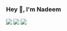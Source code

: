 ### Hey 👋, I'm Nadeem

![](https://vistr.dev/badge?repo=nadeemlari.nadeemlari)
[![](https://img.shields.io/badge/-@Nadeem-%23181717?style=flat-square&logo=github)](https://github.com/nadeemlari)
[![](https://img.shields.io/badge/-Nadeem-blue?style=flat-square&logo=Linkedin&logoColor=white&link=https://www.linkedin.com/in/mohammad-nadeem-05aa17207/)](https://www.linkedin.com/in/mohammad-nadeem-05aa17207/)
